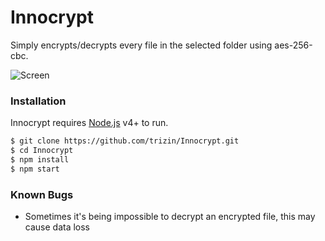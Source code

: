 # Innocrypt
Simply encrypts/decrypts every file in the selected folder using aes-256-cbc.


![Screen](https://i.ibb.co/6wVv4Ph/2019-12-12-21-05-26-ekran-g-r-nt-s.png)

### Installation

Innocrypt requires [Node.js](https://nodejs.org/) v4+ to run.

```sh
$ git clone https://github.com/trizin/Innocrypt.git
$ cd Innocrypt
$ npm install
$ npm start
```

### Known Bugs
- Sometimes it's being impossible to decrypt an encrypted file, this may cause data loss
